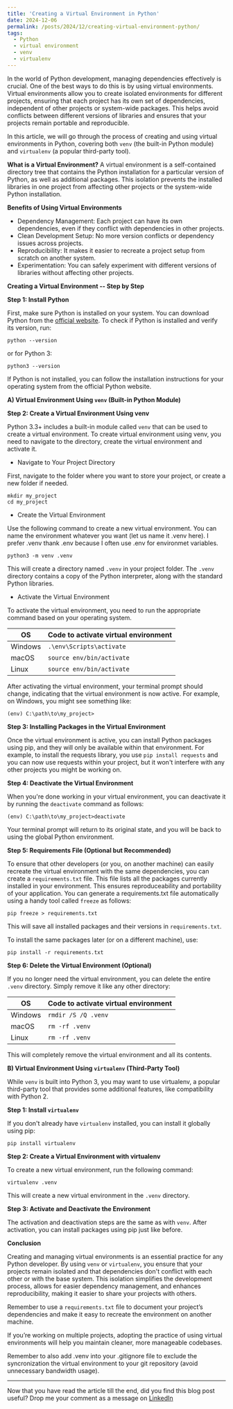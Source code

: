 ```yaml
---
title: 'Creating a Virtual Environment in Python'
date: 2024-12-06
permalink: /posts/2024/12/creating-virtual-environment-python/
tags:
  - Python
  - virtual environment
  - venv
  - virtualenv
---
```


In the world of Python development, managing dependencies effectively is crucial. One of the best ways to do this is by using virtual environments. Virtual environments allow you to create isolated environments for different projects, ensuring that each project has its own set of dependencies, independent of other projects or system-wide packages. This helps avoid conflicts between different versions of libraries and ensures that your projects remain portable and reproducible.

In this article, we will go through the process of creating and using virtual environments in Python, covering both `venv` (the built-in Python module) and `virtualenv` (a popular third-party tool).

**What is a Virtual Environment?**
A virtual environment is a self-contained directory tree that contains the Python installation for a particular version of Python, as well as additional packages. This isolation prevents the installed libraries in one project from affecting other projects or the system-wide Python installation. 

**Benefits of Using Virtual Environments**
- Dependency Management: Each project can have its own dependencies, even if they conflict with dependencies in other projects.
- Clean Development Setup: No more version conflicts or dependency issues across projects.
- Reproducibility: It makes it easier to recreate a project setup from scratch on another system.
- Experimentation: You can safely experiment with different versions of libraries without affecting other projects.

**Creating a Virtual Environment -- Step by Step**

**Step 1: Install Python**

First, make sure Python is installed on your system. You can download Python from the [official website](www.python.org). To check if Python is installed and verify its version, run:

```
python --version
```
or for Python 3:

```python3 --version```

If Python is not installed, you can follow the installation instructions for your operating system from the official Python website.

**A) Virtual Environment Using `venv` (Built-in Python Module)**

**Step 2: Create a Virtual Environment Using venv**

Python 3.3+ includes a built-in module called `venv` that can be used to create a virtual environment. To create virtual environment using venv, you need to navigate to the directory, create the virtual environment and activate it.

- Navigate to Your Project Directory

First, navigate to the folder where you want to store your project, or create a new folder if needed.

```
mkdir my_project
cd my_project
```

- Create the Virtual Environment

Use the following command to create a new virtual environment. You can name the environment whatever you want (let us name it .venv here). I prefer .venv thank .env because I often use .env for environmet variables.

```
python3 -m venv .venv
```
This will create a directory named `.venv` in your project folder. The `.venv` directory contains a copy of the Python interpreter, along with the standard Python libraries. 

- Activate the Virtual Environment

To activate the virtual environment, you need to run the appropriate command based on your operating system.

| OS    | Code to activate virtual environment |
| -------- | ------------------------ |
| Windows  | `.\env\Scripts\activate`    |
| macOS | `source env/bin/activate`     |
| Linux    | `source env/bin/activate`    |

After activating the virtual environment, your terminal prompt should change, indicating that the virtual environment is now active. For example, on Windows, you might see something like:

```
(env) C:\path\to\my_project>
```

**Step 3: Installing Packages in the Virtual Environment**

Once the virtual environment is active, you can install Python packages using pip, and they will only be available within that environment. For example, to install the requests library, you use `pip install requests` and you can now use requests within your project, but it won't interfere with any other projects you might be working on.

**Step 4: Deactivate the Virtual Environment**

When you're done working in your virtual environment, you can deactivate it by running the `deactivate` command as follows:

```
(env) C:\path\to\my_project>deactivate
```
Your terminal prompt will return to its original state, and you will be back to using the global Python environment.

**Step 5: Requirements File (Optional but Recommended)**

To ensure that other developers (or you, on another machine) can easily recreate the virtual environment with the same dependencies, you can create a `requirements.txt` file. This file lists all the packages currently installed in your environment. This ensures reproduceability and portability of your application. You can generate a requirements.txt file automatically using a handy tool called `freeze` as follows:

```
pip freeze > requirements.txt
```
This will save all installed packages and their versions in `requirements.txt`.

To install the same packages later (or on a different machine), use:

```
pip install -r requirements.txt
```

**Step 6: Delete the Virtual Environment (Optional)**

If you no longer need the virtual environment, you can delete the entire `.venv` directory. Simply remove it like any other directory:

| OS    | Code to activate virtual environment |
| -------- | ------------------------ |
| Windows  | `rmdir /S /Q .venv`    |
| macOS | `rm -rf .venv`     |
| Linux    | `rm -rf .venv`    |

This will completely remove the virtual environment and all its contents.

**B) Virtual Environment Using `virtualenv` (Third-Party Tool)**

While `venv` is built into Python 3, you may want to use virtualenv, a popular third-party tool that provides some additional features, like compatibility with Python 2.

**Step 1: Install `virtualenv`**

If you don't already have `virtualenv` installed, you can install it globally using pip:

```
pip install virtualenv
```

**Step 2: Create a Virtual Environment with virtualenv**

To create a new virtual environment, run the following command:

```
virtualenv .venv
```

This will create a new virtual environment in the `.venv` directory.

**Step 3: Activate and Deactivate the Environment**

The activation and deactivation steps are the same as with `venv`. After activation, you can install packages using pip just like before.

**Conclusion**

Creating and managing virtual environments is an essential practice for any Python developer. By using `venv` or `virtualenv`, you ensure that your projects remain isolated and that dependencies don't conflict with each other or with the base system. This isolation simplifies the development process, allows for easier dependency management, and enhances reproducibility, making it easier to share your projects with others.

Remember to use a `requirements.txt` file to document your project’s dependencies and make it easy to recreate the environment on another machine.

If you’re working on multiple projects, adopting the practice of using virtual environments will help you maintain cleaner, more manageable codebases.

Remember to also add .venv into your .gitignore file to exclude the syncronization the virtual environment to your git repository (avoid unnecessary bandwidth usage).

---

Now that you have read the article till the end, did you find this blog post useful? Drop me your comment as a message on [LinkedIn](www.linkedin.com/in/sisayie)